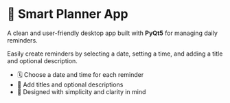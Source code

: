 # 🧠 Smart Planner App

A clean and user-friendly desktop app built with **PyQt5** for managing daily reminders.

Easily create reminders by selecting a date, setting a time, and adding a title and optional description. 

- 🗓 Choose a date and time for each reminder
- 📝 Add titles and optional descriptions
- 🎯 Designed with simplicity and clarity in mind
